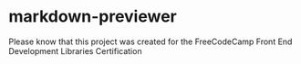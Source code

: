 # markdown-previewer
Please know that this project was created for the FreeCodeCamp Front End Development Libraries Certification
